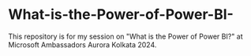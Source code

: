 # What-is-the-Power-of-Power-BI-
This repository is for my session on "What is the Power of Power BI?" at Microsoft Ambassadors Aurora Kolkata 2024.
